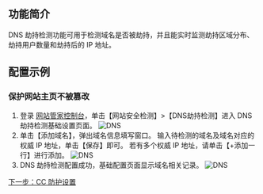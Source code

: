 ## 功能简介 
DNS 劫持检测功能可用于检测域名是否被劫持，并且能实时监测劫持区域分布、劫持用户数量和劫持后的 IP 地址。

## 配置示例
### 保护网站主页不被篡改
1. 登录 [网站管家控制台](http://console.tcecqpoc.fsphere.cn/guanjia
)，单击【网站安全检测】>【DNS劫持检测】进入 DNS 劫持检测基础设置页面。
![DNS](http://imgcache.tcecqpoc.fsphere.cn/image/mc.qcloudimg.com/static/img/bfdea24d12433439b3de57cb88b44728/dns_01.png)
2. 单击【添加域名】，弹出域名信息填写窗口。 
输入待检测的域名及域名对应的权威 IP 地址，单击【保存】即可。
若有多个权威 IP 地址，请单击【+添加一行】进行添加。
![DNS](http://imgcache.tcecqpoc.fsphere.cn/image/mc.qcloudimg.com/static/img/be0f66895e0216ad7ea9b7fcd92f5659/dns_02.png)
3. DNS 劫持检测配置成功，基础配置页面显示域名相关记录。
![DNS](http://imgcache.tcecqpoc.fsphere.cn/image/mc.qcloudimg.com/static/img/2f808769ab3909dc929eda47a1044115/dns_03.png)

<a href="http://tcecqpoc.fsphere.cn/document/product/627/11709">下一步：CC 防护设置</a>
